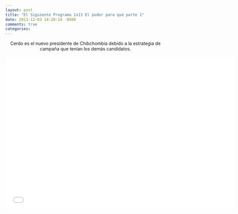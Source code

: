 ```yaml
---
layout: post
title: "El Siguiente Programa 1x13 El poder para qué parte 1"
date: 2013-12-03 14:20:14 -0500
comments: true
categories: 
---
```

<div align="center">
Cerdo es el nuevo presidente de Chibchombia debido a la estrategia de campaña que tenían los demás candidatos.
<br></br>
<iframe width="720" height="480" src="//www.youtube.com/embed/pSJauMAaqck" frameborder="0" allowfullscreen></iframe>
</div>
